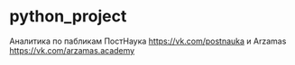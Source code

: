 # python_project
Аналитика по пабликам ПостНаука https://vk.com/postnauka и Arzamas https://vk.com/arzamas.academy
